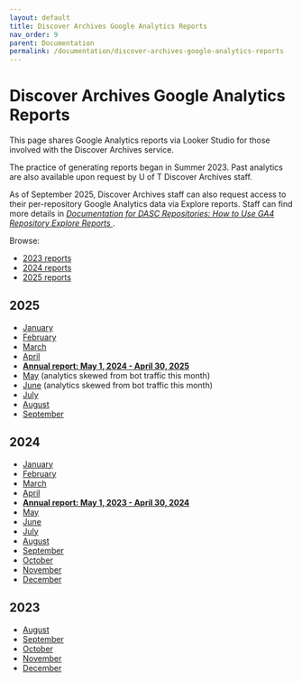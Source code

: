 ```yaml
---
layout: default
title: Discover Archives Google Analytics Reports
nav_order: 9
parent: Documentation
permalink: /documentation/discover-archives-google-analytics-reports
---
```


# Discover Archives Google Analytics Reports  

This page shares Google Analytics reports via Looker Studio for those involved with the Discover Archives service. 

The practice of generating reports began in Summer 2023. Past analytics are also available upon request by U of T Discover Archives staff. 

As of September 2025, Discover Archives staff can also request access to their per-repository Google Analytics data via Explore reports. Staff can find more details in _[Documentation for DASC Repositories: How to Use GA4 Repository Explore Reports ](https://utoronto.sharepoint.com/:w:/s/001T_UTLWebContentCreators/EQx-TQQyZlBPsK-k-GESCVgBCLFaMNar8dmwsp994dYUQg?e=t7sitX)_.

Browse:
* [2023 reports](discover-archives-google-analytics-reports#2023)
* [2024 reports](discover-archives-google-analytics-reports#2024)
* [2025 reports](discover-archives-google-analytics-reports#2025)


## 2025
* [January](https://lookerstudio.google.com/reporting/f9f3d12d-3fc4-40de-a705-6bff9a8ba5dc)
* [February](https://lookerstudio.google.com/reporting/5ad952fc-96c9-404a-9e07-0e009cfd41b4)
* [March](https://lookerstudio.google.com/reporting/34930be5-9ffe-4aad-b216-8cd33c15ad32)
* [April](https://lookerstudio.google.com/reporting/2a609f3c-8a6a-45ef-ad7b-e654cfd87c84)
* **[Annual report: May 1, 2024 - April 30, 2025](https://lookerstudio.google.com/reporting/72313c23-dd0e-4428-a401-28157eb112b7)**
* [May](https://lookerstudio.google.com/reporting/fdfba681-d898-4e4b-9717-2fefe9fa82b4) (analytics skewed from bot traffic this month)
* [June](https://lookerstudio.google.com/reporting/68f1934d-35b1-4a4b-b7d0-d738fa764816) (analytics skewed from bot traffic this month)
* [July](https://lookerstudio.google.com/reporting/fffdef18-cc45-47ad-bf36-4c2c39a77ab4)
* [August](https://lookerstudio.google.com/reporting/662c526b-1847-463f-bbbb-a9b95a2623da)
* [September](https://lookerstudio.google.com/reporting/8f42106c-528c-4462-b9cb-a922cb7ff332)

## 2024
* [January](https://lookerstudio.google.com/reporting/ac8e2f0d-ba7e-43a8-a98b-a1f616452f81)
* [February](https://lookerstudio.google.com/reporting/73a76b8b-1322-405b-b1f0-7597cdfb956a)
* [March](https://lookerstudio.google.com/reporting/bcc92e5e-0dd1-44e9-81e5-62add158ba6d)
* [April](https://lookerstudio.google.com/reporting/24a067d2-fb7c-4489-896b-a9cb1bbc0a61)
* **[Annual report: May 1, 2023 - April 30, 2024](https://lookerstudio.google.com/reporting/3e8b3438-82d1-4183-924e-490235189804)**
* [May](https://lookerstudio.google.com/reporting/d8b215b9-7c2d-4b23-addd-309f128c09f3)
* [June](https://lookerstudio.google.com/reporting/5fbff6c1-91dc-40e9-ae60-2a7db21911f2)
* [July](https://lookerstudio.google.com/reporting/f3b97fd9-fe59-4313-ae8e-c9a550010ea4)
* [August](https://lookerstudio.google.com/reporting/52f456aa-aac8-4915-8eeb-e0c6b8bdbcf4)
* [September](https://lookerstudio.google.com/reporting/2ae62a44-31ff-4be1-8217-2b05b96c2c87)
* [October](https://lookerstudio.google.com/reporting/74e40b25-6e2f-4574-9f84-0a33b79571b9)
* [November](https://lookerstudio.google.com/reporting/1e1b16f0-42af-4c56-843b-ad994b207638)
* [December](https://lookerstudio.google.com/reporting/ba69db81-fa90-46a1-8f52-31ca691add6e)

## 2023
* [August](https://lookerstudio.google.com/reporting/62f4623e-4945-490b-8748-ed4089fe359a/page/H3aUD)
* [September](https://lookerstudio.google.com/reporting/af82a50e-2e15-49a0-9f7f-9ebe47a820e3)
* [October](https://lookerstudio.google.com/reporting/614cf610-4b69-4b80-881b-4ac72c422574)
* [November](https://lookerstudio.google.com/reporting/e9c29bd7-e36c-47e9-a034-caed5bdb97e5/page/H3aUD)
* [December](https://lookerstudio.google.com/reporting/6b1f42bf-d01f-4a65-a294-bcb79b1a79ff)
